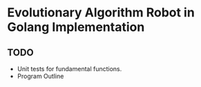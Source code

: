 # Evolutionary Algorithm Robot in Golang Implementation

## TODO

- Unit tests for fundamental functions.
- Program Outline
